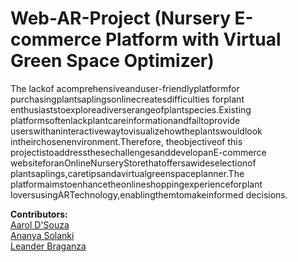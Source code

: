 # Web-AR-Project (Nursery E-commerce Platform with Virtual Green Space Optimizer)
 The lackof acomprehensiveanduser-friendlyplatformfor
 purchasingplantsaplingsonlinecreatesdifficulties forplant
 enthusiaststoexploreadiverserangeofplantspecies.Existing
 platformsoftenlackplantcareinformationandfailtoprovide
 userswithaninteractivewaytovisualizehowtheplantswouldlook
 intheirchosenenvironment.Therefore, theobjectiveof this
 projectistoaddressthesechallengesanddevelopanE-commerce
 websiteforanOnlineNurseryStorethatoffersawideselectionof
 plantsaplings,caretipsandavirtualgreenspaceplanner.The
 platformaimstoenhancetheonlineshoppingexperienceforplant
 loversusingARTechnology,enablingthemtomakeinformed
 decisions.

**Contributors:** <br>[Aarol D'Souza](https://github.com/AarDG10) <br> [Ananya Solanki](https://github.com/ananyasolanki1)
<br> [Leander Braganza](https://github.com/Leebro10) <br>
